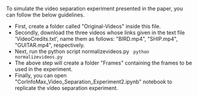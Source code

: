 To simulate the video separation experiment presented in the paper, you can follow the below guidelines.

* First, create a folder called "Original-Videos" inside this file.
* Secondly, download the three videos whose links given in the text file 'VideoCredits.txt', name them as follows: "BIRD.mp4", "SHIP.mp4", "GUITAR.mp4", respectively.
* Next, run the python script normalizevideos.py
``` python normalizevideos.py```
* The above step will create a folder "Frames" containing the frames to be used in the experiment.
* Finally, you can open "CorInfoMax_Video_Separation_Experiment2.ipynb" notebook to replicate the video separation experiment.